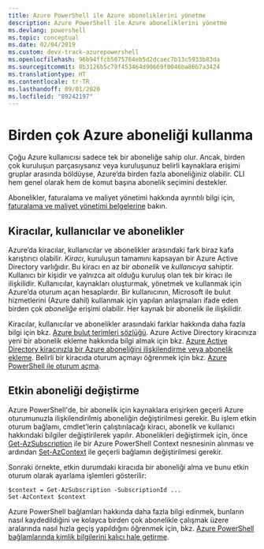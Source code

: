 ```yaml
---
title: Azure PowerShell ile Azure aboneliklerini yönetme
description: Azure PowerShell ile Azure aboneliklerini yönetme
ms.devlang: powershell
ms.topic: conceptual
ms.date: 02/04/2019
ms.custom: devx-track-azurepowershell
ms.openlocfilehash: 96b94ffcb5075764eb5d2dcaec7b13c5933b83da
ms.sourcegitcommit: 8b3126b5c79f453464d90669f0046ba86b7a3424
ms.translationtype: HT
ms.contentlocale: tr-TR
ms.lasthandoff: 09/01/2020
ms.locfileid: "89242197"
---
```

# <a name="use-multiple-azure-subscriptions"></a>Birden çok Azure aboneliği kullanma

Çoğu Azure kullanıcısı sadece tek bir aboneliğe sahip olur. Ancak, birden çok kuruluşun parçasıysanız veya kuruluşunuz belirli kaynaklara erişimi gruplar arasında böldüyse, Azure’da birden fazla aboneliğiniz olabilir. CLI hem genel olarak hem de komut başına abonelik seçimini destekler.

Abonelikler, faturalama ve maliyet yönetimi hakkında ayrıntılı bilgi için, [faturalama ve maliyet yönetimi belgelerine](/azure/billing/) bakın.

## <a name="tenants-users-and-subscriptions"></a>Kiracılar, kullanıcılar ve abonelikler

Azure’da kiracılar, kullanıcılar ve abonelikler arasındaki fark biraz kafa karıştırıcı olabilir. _Kiracı_, kuruluşun tamamını kapsayan bir Azure Active Directory varlığıdır. Bu kiracı en az bir _abonelik_ ve _kullanıcıya_ sahiptir. Kullanıcı bir kişidir ve yalnızca ait olduğu kuruluş olan tek bir kiracı ile ilişkilidir. Kullanıcılar, kaynakları oluşturmak, yönetmek ve kullanmak için Azure’da oturum açan hesaplardır.
Bir kullanıcının, Microsoft ile bulut hizmetlerini (Azure dahil) kullanmak için yapılan anlaşmaları ifade eden birden çok _aboneliğe_ erişimi olabilir. Her kaynak bir abonelik ile ilişkilidir.

Kiracılar, kullanıcılar ve abonelikler arasındaki farklar hakkında daha fazla bilgi için bkz. [Azure bulut terimleri sözlüğü](/azure/azure-glossary-cloud-terminology).  Azure Active Directory kiracınıza yeni bir abonelik ekleme hakkında bilgi almak için bkz. [Azure Active Directory kiracınızla bir Azure aboneliğini ilişkilendirme veya abonelik ekleme](/azure/active-directory/active-directory-how-subscriptions-associated-directory).
Belirli bir kiracıda oturum açmayı öğrenmek için bkz. [Azure PowerShell ile oturum açma](/powershell/azure/authenticate-azureps).

## <a name="change-the-active-subscription"></a>Etkin aboneliği değiştirme

Azure PowerShell'de, bir abonelik için kaynaklara erişirken geçerli Azure oturumunuzla ilişkilendirilmiş aboneliğin değiştirilmesi gerekir.
Bu işlem etkin oturum bağlamı, cmdlet'lerin çalıştırılacağı kiracı, abonelik ve kullanıcı hakkındaki bilgiler değiştirilerek yapılır.
Abonelikleri değiştirmek için, önce [Get-AzSubscription](/powershell/module/az.accounts/get-azsubscription) ile bir Azure PowerShell Context nesnesinin alınması ve ardından [Set-AzContext](/powershell/module/az.accounts/set-azcontext) ile geçerli bağlamın değiştirilmesi gerekir.

Sonraki örnekte, etkin durumdaki kiracıda bir aboneliği alma ve bunu etkin oturum olarak ayarlama işlemleri gösterilir:

```powershell-interactive
$context = Get-AzSubscription -SubscriptionId ...
Set-AzContext $context
```

Azure PowerShell bağlamları hakkında daha fazla bilgi edinmek, bunların nasıl kaydedildiğini ve kolayca birden çok abonelikle çalışmak üzere aralarında nasıl hızla geçiş yapıldığını öğrenmek için, bkz. [Azure PowerShell bağlamlarında kimlik bilgilerini kalıcı hale getirme](context-persistence.md).

